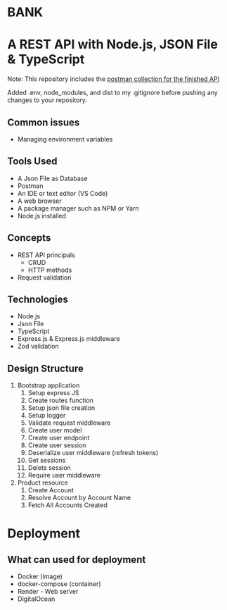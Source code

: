 # BANK 

# A REST API with Node.js, JSON File & TypeScript

Note: This repository includes the [postman collection for the finished API](postman_collection.json)

Added .env, node_modules, and dist to my .gitignore before pushing any changes to your repository. 


## Common issues
* Managing environment variables

## Tools Used
* A Json File as Database
* Postman
* An IDE or text editor (VS Code)
* A web browser
* A package manager such as NPM or Yarn
* Node.js installed

## Concepts
* REST API principals
    * CRUD
    * HTTP methods
* Request validation
## Technologies
* Node.js
* Json File
* TypeScript
* Express.js & Express.js middleware
* Zod validation

## Design Structure
1. Bootstrap application
   1. Setup express JS
   2. Create routes function
   3. Setup json file creation
   4. Setup logger
   5. Validate request middleware
   1. Create user model
   2. Create user endpoint
   3. Create user session
   4. Deserialize user middleware (refresh tokens)
   5. Get sessions
   6. Delete session
   7. Require user middleware
2. Product resource
   1. Create Account
   2. Resolve Account by Account Name
   3. Fetch All Accounts Created
  

# Deployment

## What can used for deployment
* Docker (image)
* docker-compose (container)
* Render - Web server
* DigitalOcean

